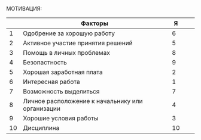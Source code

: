 
МОТИВАЦИЯ:

|     | Факторы                                          | Я   |     |     |
| --- | ------------------------------------------------ | --- | --- | --- |
| 1   | Одобрение за хорошую работу                      | 6   |     |     |
| 2   | Активное участие принятия решений                | 5   |     |     |
| 3   | Помощь в личных проблемах                        | 8   |     |     |
| 4   | Безопастность                                    | 9   |     |     |
| 5   | Хорошая заработная плата                         | 2   |     |     |
| 6   | Интересная работа                                | 1   |     |     |
| 7   | Возможность выделиться                           | 7   |     |     |
| 8   | Личное расположение к начальнику или организации | 4   |     |     |
| 9   | Хорошие условия работы                           | 3   |     |     |
| 10  | Дисциплина                                       | 10  |     |     |
